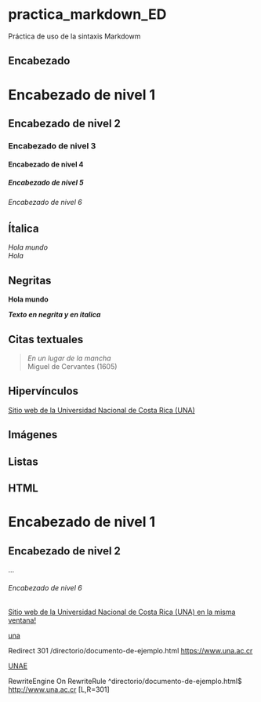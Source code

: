 # practica_markdown_ED

Práctica de uso de la sintaxis Markdowm

## Encabezado

# Encabezado de nivel 1
## Encabezado de nivel 2
### Encabezado de nivel 3
#### Encabezado de nivel 4
##### Encabezado de nivel 5
###### Encabezado de nivel 6

## Ítalica 
_Hola mundo_  
*Hola*

## Negritas 

**Hola mundo**  

_**Texto en negrita y en ítalica**_

## Citas textuales
> _En un lugar de la mancha_  
Miguel de Cervantes (1605)

## Hipervínculos

[Sitio web de la Universidad Nacional de Costa Rica (UNA)](https://www.una.ac.cr/)

## Imágenes

## Listas


## HTML
<h1>Encabezado de nivel 1</h1>
<h2>Encabezado de nivel 2</h2>

...
<h6>Encabezado de nivel 6</h6>

<a href="https://www.una.ac.cr/">Sitio web de la Universidad Nacional de Costa Rica (UNA) en la misma ventana!</a>    

<a href="https://www.una.ac.cr/" target="_blank">una</a>

Redirect 301 /directorio/documento-de-ejemplo.html https://www.una.ac.cr  

<a href="http://www.una.ac.cr" target="_blank">UNAE</a>

RewriteEngine On
RewriteRule ^directorio/documento-de-ejemplo.html$ http://www.una.ac.cr [L,R=301]


